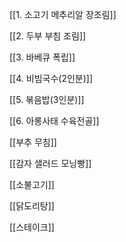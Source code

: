 
[[1. 소고기 메추리알 장조림]]

[[2. 두부 부침 조림]]

[[3. 바베큐 폭립]]

[[4. 비빔국수(2인분)]]

[[5. 볶음밥(3인분)]]

[[6. 아롱사태 수육전골]]

[[부추 무침]]

[[감자 샐러드 모닝빵]]

[[소불고기]]

[[닭도리탕]]

[[스테이크]]